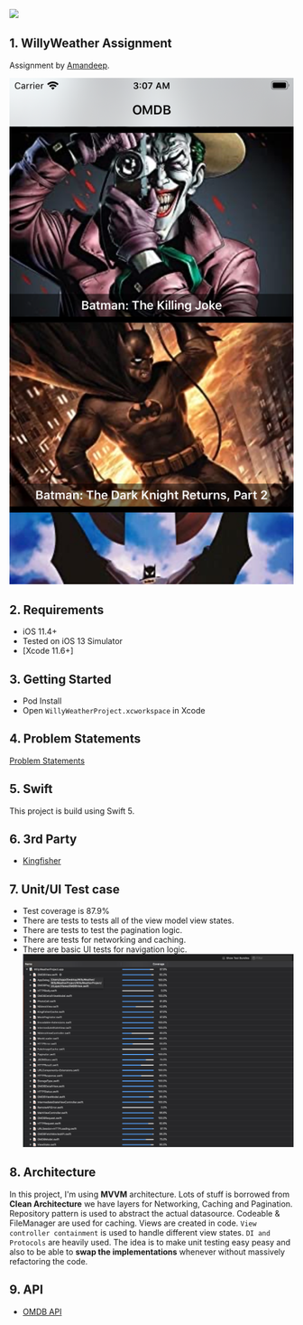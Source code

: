 ![](docs/willy_weather.gif)

## 1. WillyWeather Assignment

Assignment by [Amandeep](mailto:amandeep.saluja21@gmail.com).

![](docs/screenshot.png)


## 2. Requirements
- iOS 11.4+
- Tested on iOS 13 Simulator
- [Xcode 11.6+]


## 3. Getting Started
- Pod Install
- Open `WillyWeatherProject.xcworkspace` in Xcode

## 4. Problem Statements
[Problem Statements](docs/problem_statement.pdf)

## 5. Swift
This project is build using Swift 5.

## 6. 3rd Party
- [Kingfisher](https://github.com/onevcat/Kingfisher)

## 7. Unit/UI Test case
 - Test coverage is 87.9%
 - There are tests to tests all of the view model view states.
 - There are tests to test the pagination logic.
 - There are tests for networking and caching.
 - There are basic UI tests for navigation logic.
 ![](docs/coverage.png)


## 8. Architecture
In this project, I'm using **MVVM** architecture. Lots of stuff is borrowed from **Clean Architecture** we have layers for Networking, Caching and Pagination. Repository pattern is used to abstract the actual datasource. Codeable & FileManager are used for caching. Views are created in code. `View controller containment` is used to handle different view states. `DI and Protocols` are heavily used. The idea is to make unit testing easy peasy and also to be able to **swap the implementations** whenever without massively refactoring the code. 

## 9. API
- [OMDB API](https://www.omdbapi.com/)
